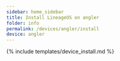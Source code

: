 ```yaml
---
sidebar: home_sidebar
title: Install LineageOS on angler
folder: info
permalink: /devices/angler/install
device: angler
---
```

{% include templates/device_install.md %}
